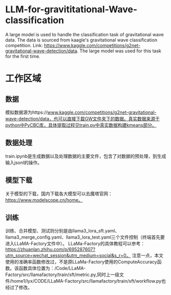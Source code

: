 # LLM-for-gravititational-Wave-classification
A large model is used to handle the classification task of gravitational wave data. The data is sourced from kaagle's gravitational wave classification competition. Link: https://www.kaggle.com/competitions/g2net-gravitational-wave-detection/data. The large model was used for this task for the first time.

# 工作区域
## 数据 
模拟数据源为https://www.kaggle.com/competitions/g2net-gravitational-wave-detection/data，也可以直接下载GW文件夹下的数据。真实数据来源于python中PyCBC库，具体提取过程见train.py中真实数据构建kmeans部分。
## 数据处理
train.ipynb是生成数据以及处理数据的主要文件，包含了对数据的预处理，到生成输入jsonl的操作。
## 模型下载
关于模型的下载，国内下载各大模型可以去魔塔官网：https://www.modelscope.cn/home。
## 训练
训练、合并模型、测试则分别是由llama3_lora_sft.yaml、llama3_merge_config.yaml、llama3_lora_test.yaml三个文件控制（终端首先要进入LLaMA-Factory文件中）。
LLaMa-Factory的具体教程可以参考：https://zhuanlan.zhihu.com/p/695287607?utm_source=wechat_session&utm_medium=social&s_r=0。
注意一点，本文使用的准确率函数修改过，不是原LLaMa-Factory使用的ComputeAccuracy函数。该函数具体位置为：/Code/LLaMA-Factory/src/llamafactory/train/sft/metric.py,同时上一级文件/home1/lyx/CODE/LLaMA-Factory/src/llamafactory/train/sft/workflow.py也经过了修改。


